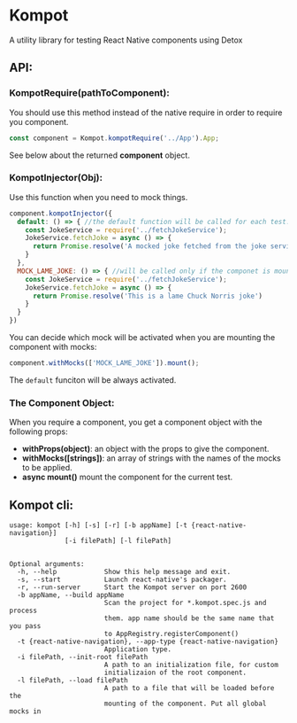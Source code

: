 # Kompot
A utility library for testing React Native components using Detox

## API:

### **KompotRequire(pathToComponent)**:
You should use this method instead of the native require in order to require you component.
```javascript
const component = Kompot.kompotRequire('../App').App;
```

See below about the returned **component** object.

### **KompotInjector(Obj)**:
Use this function when you need to mock things.

```javascript
component.kompotInjector({
  default: () => { //the default function will be called for each test.
    const JokeService = require('../fetchJokeService');
    JokeService.fetchJoke = async () => {
      return Promise.resolve('A mocked joke fetched from the joke service!');
    }
  },
  MOCK_LAME_JOKE: () => { //will be called only if the componet is mounting with the 'MOCK_LAME_JOKE' mock.
    const JokeService = require('../fetchJokeService');
    JokeService.fetchJoke = async () => {
      return Promise.resolve('This is a lame Chuck Norris joke')
    }
  }
})
```
You can decide which mock will be activated when you are mounting the component with mocks:
```javascript
component.withMocks(['MOCK_LAME_JOKE']).mount();
```

The `default` funciton will be always activated.

### **The Component Object**:
When you require a component, you get a component object with the following props:
* **withProps(object)**: an object with the props to give the component.
* **withMocks([strings])**: an array of strings with the names of the mocks to be applied. 
* **async mount()** mount the component for the current test. 


## Kompot cli:

```
usage: kompot [-h] [-s] [-r] [-b appName] [-t {react-native-navigation}]
              [-i filePath] [-l filePath]


Optional arguments:
  -h, --help            Show this help message and exit.
  -s, --start           Launch react-native's packager.
  -r, --run-server      Start the Kompot server on port 2600
  -b appName, --build appName
                        Scan the project for *.kompot.spec.js and process
                        them. app name should be the same name that you pass
                        to AppRegistry.registerComponent()
  -t {react-native-navigation}, --app-type {react-native-navigation}
                        Application type.
  -i filePath, --init-root filePath
                        A path to an initialization file, for custom
                        initializaion of the root component.
  -l filePath, --load filePath
                        A path to a file that will be loaded before the
                        mounting of the component. Put all global mocks in
```
